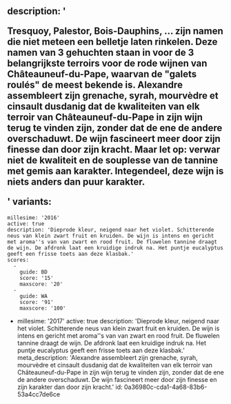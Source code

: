 description: '<p>Tresquoy, Palestor, Bois-Dauphins, ... zijn namen die niet meteen een belletje laten rinkelen. Deze namen van 3 gehuchten staan in voor de 3 belangrijkste terroirs voor de rode wijnen van Châteauneuf-du-Pape, waarvan de "galets roulés" de meest bekende is. Alexandre assembleert zijn grenache, syrah, mourvèdre et cinsault dusdanig dat de kwaliteiten van elk terroir van Châteauneuf-du-Pape in zijn wijn terug te vinden zijn, zonder dat de ene de andere overschaduwt. De wijn fascineert meer door zijn finesse dan door zijn kracht. Maar let op: verwar niet de kwaliteit en de souplesse van de tannine met gemis aan karakter. Integendeel, deze wijn is niets anders dan puur karakter.</p>'
variants:
  -
    millesime: '2016'
    active: true
    description: 'Dieprode kleur, neigend naar het violet. Schitterende neus van klein zwart fruit en kruiden. De wijn is intens en gericht met aroma''s van van zwart en rood fruit. De fluwelen tannine draagt de wijn. De afdronk laat een kruidige indruk na. Het puntje eucalyptus geeft een frisse toets aan deze klasbak.'
    scores:
      -
        guide: BD
        score: '15'
        maxscore: '20'
      -
        guide: WA
        score: '91'
        maxscore: '100'
  -
    millesime: '2017'
    active: true
    description: 'Dieprode kleur, neigend naar het violet. Schitterende neus van klein zwart fruit en kruiden. De wijn is intens en gericht met aroma''s van van zwart en rood fruit. De fluwelen tannine draagt de wijn. De afdronk laat een kruidige indruk na. Het puntje eucalyptus geeft een frisse toets aan deze klasbak.'
meta_description: 'Alexandre assembleert zijn grenache, syrah, mourvèdre et cinsault dusdanig dat de kwaliteiten van elk terroir van Châteauneuf-du-Pape in zijn wijn terug te vinden zijn, zonder dat de ene de andere overschaduwt. De wijn fascineert meer door zijn finesse en zijn karakter dan door zijn kracht.'
id: 0a36980c-cda1-4a68-83b6-53a4cc7de6ce
